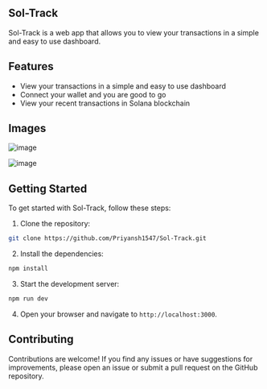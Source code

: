 ## Sol-Track

Sol-Track is a web app that allows you to view your transactions in a simple and easy to use dashboard.

## Features

- View your transactions in a simple and easy to use dashboard
- Connect your wallet and you are good to go
- View your recent transactions in Solana blockchain

## Images
![image](https://github.com/user-attachments/assets/f1e51a23-98d4-4c5c-b325-134d4f80f9f7)

![image](https://github.com/user-attachments/assets/9a4692e0-3adc-4e3d-9778-413f26bac5e0)


## Getting Started

To get started with Sol-Track, follow these steps:

1. Clone the repository:

```bash
git clone https://github.com/Priyansh1547/Sol-Track.git
```

2. Install the dependencies:

```bash
npm install
```

3. Start the development server:

```bash
npm run dev
```

4. Open your browser and navigate to `http://localhost:3000`.

## Contributing

Contributions are welcome! If you find any issues or have suggestions for improvements, please open an issue or submit a pull request on the GitHub repository.
